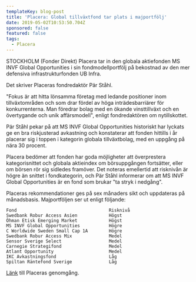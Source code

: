 ```yaml
---
templateKey: blog-post
title: 'Placera: Global tillväxtfond tar plats i majportfölj'
date: 2019-05-02T10:53:50.704Z
sponsored: false
featured: false
tags:
  - Placera
---
```

STOCKHOLM (Fonder Direkt) Placera tar in den globala aktiefonden MS INVF Global Opportunities i sin fondmodellportfölj på bekostnad av den mer defensiva infrastrukturfonden UB Infra.

Det skriver Placeras fondredaktör Pär Ståhl.

"Fokus är att hitta lönsamma företag med ledande positioner inom tillväxtområden och som drar fördel av höga inträdesbarriärer för konkurrenterna. Man föredrar bolag med en ökande vinsttillväxt och en övertygande och unik affärsmodell", enligt fondredaktören om nytillskottet.

Pär Ståhl pekar på att MS INVF Global Opportunities historiskt har lyckats ge en bra riskjusterad avkastning och konstaterar att fonden hittills i år placerar sig i toppen i kategorin globala tillväxtbolag, med en uppgång på nära 30 procent.

Placera bedömer att fonden har goda möjligheter att överprestera kategorisnittet och globala aktieindex om börsuppgången fortsätter, eller om börsen rör sig sidledes framöver. Det noteras emellertid att risknivån är högre än snittet i fondkategorin, och Pär Ståhl informerar om att MS INVF Global Opportunities är en fond som brukar "ta stryk i nedgång".

Placeras rekommendationer ges på sex månaders sikt och uppdateras på månadsbasis. Majportföljen ser ut enligt följande:

```
Fond                                   Risknivå                
Swedbank Robur Access Asien            Högst                   
Öhman Etisk Emerging Market            Högst                   
MS INVF Global Opportunities           Högre                   
C Worldwide Sweden Small Cap 1A        Högre                   
Swedbank Robur Access Mix              Medel                   
Sensor Sverige Select                  Medel                   
Carnegie Strategifond                  Medel                   
Atlant Opportunity                     Medel                   
IKC Avkastningsfond                    Låg                     
Spiltan Räntefond Sverige              Låg     
```

[Länk](https://www.avanza.se/placera/redaktionellt/2019/04/29/kopvarda-fonder-i-maj.html) till Placeras genomgång.

